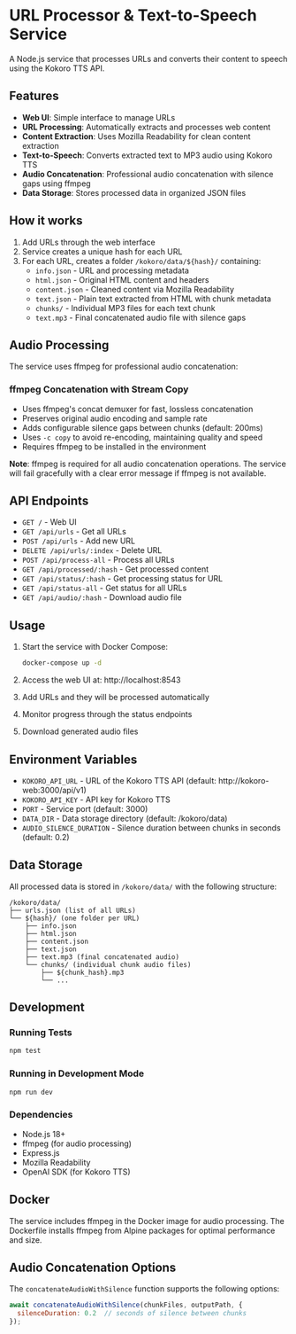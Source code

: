 # URL Processor & Text-to-Speech Service

A Node.js service that processes URLs and converts their content to speech using the Kokoro TTS API.

## Features

- **Web UI**: Simple interface to manage URLs
- **URL Processing**: Automatically extracts and processes web content
- **Content Extraction**: Uses Mozilla Readability for clean content extraction
- **Text-to-Speech**: Converts extracted text to MP3 audio using Kokoro TTS
- **Audio Concatenation**: Professional audio concatenation with silence gaps using ffmpeg
- **Data Storage**: Stores processed data in organized JSON files

## How it works

1. Add URLs through the web interface
2. Service creates a unique hash for each URL
3. For each URL, creates a folder `/kokoro/data/${hash}/` containing:
   - `info.json` - URL and processing metadata
   - `html.json` - Original HTML content and headers
   - `content.json` - Cleaned content via Mozilla Readability
   - `text.json` - Plain text extracted from HTML with chunk metadata
   - `chunks/` - Individual MP3 files for each text chunk
   - `text.mp3` - Final concatenated audio file with silence gaps

## Audio Processing

The service uses ffmpeg for professional audio concatenation:

### ffmpeg Concatenation with Stream Copy
- Uses ffmpeg's concat demuxer for fast, lossless concatenation
- Preserves original audio encoding and sample rate
- Adds configurable silence gaps between chunks (default: 200ms)
- Uses `-c copy` to avoid re-encoding, maintaining quality and speed
- Requires ffmpeg to be installed in the environment

**Note**: ffmpeg is required for all audio concatenation operations. The service will fail gracefully with a clear error message if ffmpeg is not available.

## API Endpoints

- `GET /` - Web UI
- `GET /api/urls` - Get all URLs
- `POST /api/urls` - Add new URL
- `DELETE /api/urls/:index` - Delete URL
- `POST /api/process-all` - Process all URLs
- `GET /api/processed/:hash` - Get processed content
- `GET /api/status/:hash` - Get processing status for URL
- `GET /api/status-all` - Get status for all URLs
- `GET /api/audio/:hash` - Download audio file

## Usage

1. Start the service with Docker Compose:
   ```bash
   docker-compose up -d
   ```

2. Access the web UI at: http://localhost:8543

3. Add URLs and they will be processed automatically
4. Monitor progress through the status endpoints
5. Download generated audio files

## Environment Variables

- `KOKORO_API_URL` - URL of the Kokoro TTS API (default: http://kokoro-web:3000/api/v1)
- `KOKORO_API_KEY` - API key for Kokoro TTS
- `PORT` - Service port (default: 3000)
- `DATA_DIR` - Data storage directory (default: /kokoro/data)
- `AUDIO_SILENCE_DURATION` - Silence duration between chunks in seconds (default: 0.2)

## Data Storage

All processed data is stored in `/kokoro/data/` with the following structure:
```
/kokoro/data/
├── urls.json (list of all URLs)
└── ${hash}/ (one folder per URL)
    ├── info.json
    ├── html.json
    ├── content.json
    ├── text.json
    ├── text.mp3 (final concatenated audio)
    └── chunks/ (individual chunk audio files)
        ├── ${chunk_hash}.mp3
        └── ...
```

## Development

### Running Tests
```bash
npm test
```

### Running in Development Mode
```bash
npm run dev
```

### Dependencies
- Node.js 18+
- ffmpeg (for audio processing)
- Express.js
- Mozilla Readability
- OpenAI SDK (for Kokoro TTS)

## Docker

The service includes ffmpeg in the Docker image for audio processing. The Dockerfile installs ffmpeg from Alpine packages for optimal performance and size.

## Audio Concatenation Options

The `concatenateAudioWithSilence` function supports the following options:

```javascript
await concatenateAudioWithSilence(chunkFiles, outputPath, {
  silenceDuration: 0.2  // seconds of silence between chunks
});
```
